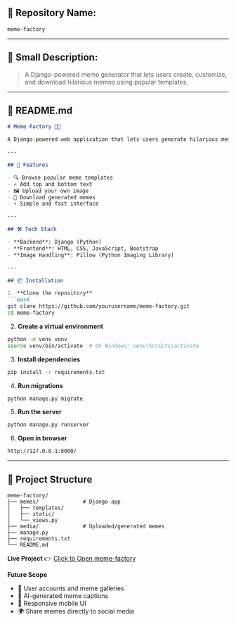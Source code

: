
## 📝 Repository Name:

```
meme-factory
```

---

## 📄 Small Description:

> A Django-powered meme generator that lets users create, customize, and download hilarious memes using popular templates.

---

## 📘 README.md

````markdown
# Meme Factory 🎨🤣

A Django-powered web application that lets users generate hilarious memes using popular templates. Upload your own image or choose from presets, add custom text, and download your personalized memes!

---

## 🚀 Features

- 🔍 Browse popular meme templates
- ✍️ Add top and bottom text
- 🖼️ Upload your own image
- 💾 Download generated memes
- ⚡ Simple and fast interface

---

## 🛠️ Tech Stack

- **Backend**: Django (Python)
- **Frontend**: HTML, CSS, JavaScript, Bootstrap
- **Image Handling**: Pillow (Python Imaging Library)

---

## 📦 Installation

1. **Clone the repository**
```bash
git clone https://github.com/yourusername/meme-factory.git
cd meme-factory
````

2. **Create a virtual environment**

```bash
python -m venv venv
source venv/bin/activate  # On Windows: venv\Scripts\activate
```

3. **Install dependencies**

```bash
pip install -r requirements.txt
```

4. **Run migrations**

```bash
python manage.py migrate
```

5. **Run the server**

```bash
python manage.py runserver
```

6. **Open in browser**

```
http://127.0.0.1:8000/
```

---

## 📁 Project Structure

```
meme-factory/
├── memes/              # Django app
│   ├── templates/
│   ├── static/
│   └── views.py
├── media/              # Uploaded/generated memes
├── manage.py
├── requirements.txt
└── README.md
```

**Live Project** 👉 [Click to Open meme-factory](https://meme-factory-actc.onrender.com)

**Future Scope**
* 🔐 User accounts and meme galleries
* 🧠 AI-generated meme captions
* 📱 Responsive mobile UI
* 🌍 Share memes directly to social media


